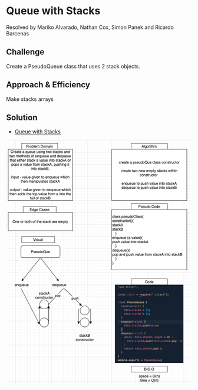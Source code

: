 # Queue with Stacks

Resolved by Mariko Alvarado, Nathan Cox, Simon Panek and Ricardo Barcenas

## Challenge
Create a PseudoQueue class that uses 2 stack objects.

## Approach & Efficiency

Make stacks arrays

## Solution

- [Queue with Stacks](queue-with-stacks.js) 

![Whiteboard](assets/queue-with-stacks.png)